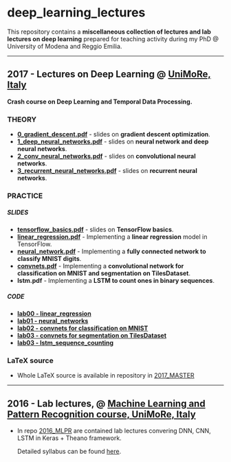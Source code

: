 # deep_learning_lectures

This repository contains a **miscellaneous collection of lectures and lab lectures on deep learning** prepared for teaching activity during my PhD @ University of Modena and Reggio Emilia.

---

## 2017 - Lectures on Deep Learning @ [UniMoRe, Italy](http://www.mastermumet.unimore.it/)
**Crash course on Deep Learning and Temporal Data Processing.**
### THEORY
  - **[0_gradient_descent.pdf](https://github.com/ndrplz/deep_learning_lectures/tree/master/2017_MASTER/slides/main_gradient_descent.pdf)** - slides on **gradient descent optimization**.
  - **[1_deep_neural_networks.pdf](https://github.com/ndrplz/deep_learning_lectures/tree/master/2017_MASTER/slides/main_dnn.pdf)** -  slides on **neural network and deep neural networks**.
  - **[2_conv_neural_networks.pdf](https://github.com/ndrplz/deep_learning_lectures/tree/master/2017_MASTER/slides/main_cnn.pdf)** - slides on **convolutional neural networks**.
  - **[3_recurrent_neural_networks.pdf](https://github.com/ndrplz/deep_learning_lectures/tree/master/2017_MASTER/slides/main_rnn.pdf)** - slides on **recurrent neural networks**.

### PRACTICE

##### SLIDES
  - **[tensorflow_basics.pdf](https://github.com/ndrplz/deep_learning_lectures/blob/master/2017_MASTER/slides/tensorflow_00_intro.pdf)** - slides on **TensorFlow basics**.
  - **[linear_regression.pdf](https://github.com/ndrplz/deep_learning_lectures/blob/master/2017_MASTER/slides/tensorflow_00_regression.pdf)** - Implementing a **linear regression** model in TensorFlow.
  - **[neural_network.pdf](https://github.com/ndrplz/deep_learning_lectures/blob/master/2017_MASTER/slides/tensorflow_01_neural_nets.pdf)** - Implementing a **fully connected network to classify MNIST digits**.
  - **[convnets.pdf](https://github.com/ndrplz/deep_learning_lectures/blob/master/2017_MASTER/slides/tensorflow_02_convnets.pdf)** - Implementing a **convolutional network for classification on MNIST and segmentation on TilesDataset**.
  - **lstm.pdf** - Implementing a **LSTM to count ones in binary sequences**.

##### CODE
  - **[lab00 - linear_regression](https://github.com/ndrplz/deep_learning_lectures/blob/master/2017_MASTER/lab_code/lab_00_regression.py)**
  - **[lab01 - neural_networks](https://github.com/ndrplz/deep_learning_lectures/blob/master/2017_MASTER/lab_code/lab_01_neural_network.py)**
  - **[lab02 - convnets for classification on MNIST](https://github.com/ndrplz/deep_learning_lectures/blob/master/2017_MASTER/lab_code/lab_02_convnet_classification.py)**
  - **[lab03 - convnets for segmentation on TilesDataset](https://github.com/ndrplz/deep_learning_lectures/blob/master/2017_MASTER/lab_code/lab_03_convnet_segmentation.py)**
  - **[lab03 - lstm_sequence_counting](https://github.com/ndrplz/deep_learning_lectures/blob/master/2017_MASTER/lab_code/lab_03_lstm_sequence_counting.py)**
  
  
### LaTeX source
  - Whole LaTeX source is available in repository in [2017_MASTER](https://github.com/ndrplz/deep_learning_lectures/blob/master/2017_MASTER)

---

## 2016 - Lab lectures, @ [Machine Learning and Pattern Recognition course, UniMoRe, Italy](http://personale.unimore.it/AddressBook/classesContentAD/calderara/2016/43594/N0/N0/9999)
  - In repo [2016_MLPR](2016_MLPR) are contained lab lectures convering DNN, CNN, LSTM in Keras + Theano framework.
    
    Detailed syllabus can be found [here](2016_MLPR/README.md).
    
